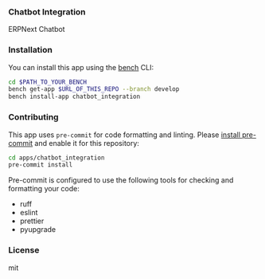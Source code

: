 ### Chatbot Integration

ERPNext Chatbot

### Installation

You can install this app using the [bench](https://github.com/frappe/bench) CLI:

```bash
cd $PATH_TO_YOUR_BENCH
bench get-app $URL_OF_THIS_REPO --branch develop
bench install-app chatbot_integration
```

### Contributing

This app uses `pre-commit` for code formatting and linting. Please [install pre-commit](https://pre-commit.com/#installation) and enable it for this repository:

```bash
cd apps/chatbot_integration
pre-commit install
```

Pre-commit is configured to use the following tools for checking and formatting your code:

- ruff
- eslint
- prettier
- pyupgrade

### License

mit

